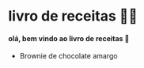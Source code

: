 # livro de receitas 👨‍🍳



#### olá, bem vindo ao livro de receitas :wave:

- Brownie de chocolate amargo

